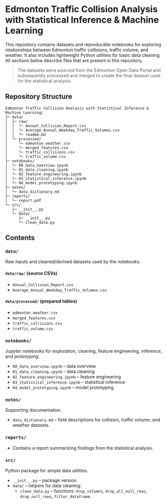 # Edmonton Traffic Collision Analysis with Statistical Inference & Machine Learning

This repository contains datasets and reproducible notebooks for exploring relationships between Edmonton traffic collisions, traffic volume, and weather. It also includes lightweight Python utilities for basic data cleaning. All sections below describe  files that are present in this repository.

> The datasets were sourced from the Edmonton Open Data Portal and subsequently processed and merged to create the final dataset used for the statistical analysis.

## Repository Structure

```text
Edmonton Traffic Collision Analysis with Statistical Inference & Machine Learning/
├─ data/
│  ├─ raw/
│  │  └─ Annual_Collision_Report.csv
│  │  └─ Average_Annual_Weekday_Traffic_Volumes.csv
│  │  └─ readme.md
│  └─ processed/
│     └─ edmonton_weather.csv
│     └─ merged_features.csv
│     └─ traffic_collisions.csv
│     └─ traffic_volume.csv
├─ notebooks/
│  └─ 00_data_overview.ipynb
│  └─ 01_data_cleaning.ipynb
│  └─ 02_feature_engineering.ipynb
│  └─ 03_statistical_inference.ipynb
│  └─ 04_model_prototyping.ipynb
├─ notes/
│  └─ data_dictionary.md
├─ reports/
│  └─ report.pdf
└─ src/
   ├─ __init__.py
   └─ data/
      ├─ __init__.py
      └─ clean_data.py
```
 
## Contents

### `data/`
Raw inputs and cleaned/derived datasets used by the notebooks.

#### `data/raw/` (source CSVs)
- `Annual_Collision_Report.csv`
- `Average_Annual_Weekday_Traffic_Volumes.csv`

#### `data/processed/` (prepared tables)
- `edmonton_weather.csv`
- `merged_features.csv`
- `traffic_collisions.csv`
- `traffic_volume.csv`

### `notebooks/`
Jupyter notebooks for exploration, cleaning, feature engineering, inference, and prototyping.
- `00_data_overview.ipynb` – data overview
- `01_data_cleaning.ipynb` – data cleaning
- `02_feature_engineering.ipynb` – feature engineering
- `03_statistical_inference.ipynb` – statistical inference
- `04_model_prototyping.ipynb` – model prototyping

### `notes/`
Supporting documentation.
- `data_dictionary.md` – field descriptions for collision, traffic volume, and weather datasets.

### `reports/`
- Contains a report summarizing findings from the statistical analysis.

### `src/`
Python package for simple data utilities.
- `__init__.py` – package version.
- `data/` – helpers for data cleaning:
  - `clean_data.py` – functions: `drop_columns`, `drop_all_null_rows`, `drop_null_rows`, `filter_dataframe`.